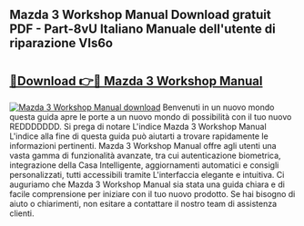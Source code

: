 ## Mazda 3 Workshop Manual Download gratuit PDF - Part-8vU Italiano Manuale dell'utente di riparazione VIs6o

# <h2><a href="http://dfed6xw.blite.top/?on=Mazda+3+Workshop+Manual">🔗Download 👉🔴 Mazda 3 Workshop Manual</a></h2>

[![Mazda 3 Workshop Manual download](https://i.imgur.com/lujVjoI.png)](http://dfed6xw.blite.top/?on=Mazda+3+Workshop+Manual)
Benvenuti in un nuovo mondo questa guida apre le porte a un nuovo mondo di possibilità con il tuo nuovo REDDDDDDD. Si prega di notare L'indice Mazda 3 Workshop Manual L'indice alla fine di questa guida può aiutarti a trovare rapidamente le informazioni pertinenti. Mazda 3 Workshop Manual offre agli utenti una vasta gamma di funzionalità avanzate, tra cui autenticazione biometrica, integrazione della Casa Intelligente, aggiornamenti automatici e consigli personalizzati, tutti accessibili tramite L'interfaccia elegante e intuitiva. Ci auguriamo che Mazda 3 Workshop Manual sia stata una guida chiara e di facile comprensione per iniziare con il tuo nuovo prodotto. Se hai bisogno di aiuto o chiarimenti, non esitare a contattare il nostro team di assistenza clienti.
